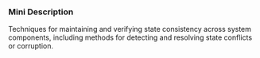 ### Mini Description

Techniques for maintaining and verifying state consistency across system components, including methods for detecting and resolving state conflicts or corruption.
